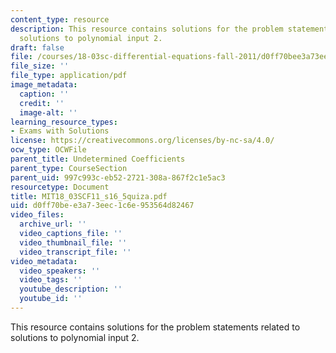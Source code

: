 ```yaml
---
content_type: resource
description: This resource contains solutions for the problem statements related to
  solutions to polynomial input 2.
draft: false
file: /courses/18-03sc-differential-equations-fall-2011/d0ff70bee3a73eec1c6e953564d82467_MIT18_03SCF11_s16_5quiza.pdf
file_size: ''
file_type: application/pdf
image_metadata:
  caption: ''
  credit: ''
  image-alt: ''
learning_resource_types:
- Exams with Solutions
license: https://creativecommons.org/licenses/by-nc-sa/4.0/
ocw_type: OCWFile
parent_title: Undetermined Coefficients
parent_type: CourseSection
parent_uid: 997c993c-eb52-2721-308a-867f2c1e5ac3
resourcetype: Document
title: MIT18_03SCF11_s16_5quiza.pdf
uid: d0ff70be-e3a7-3eec-1c6e-953564d82467
video_files:
  archive_url: ''
  video_captions_file: ''
  video_thumbnail_file: ''
  video_transcript_file: ''
video_metadata:
  video_speakers: ''
  video_tags: ''
  youtube_description: ''
  youtube_id: ''
---
```

This resource contains solutions for the problem statements related to solutions to polynomial input 2.
